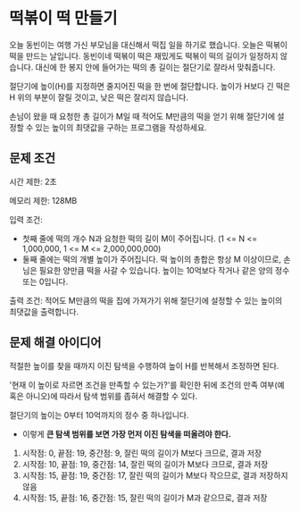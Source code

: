 # 떡볶이 떡 만들기

오늘 동빈이는 여행 가신 부모님을 대신해서 떡집 일을 하기로 했습니다.
오늘은 떡볶이 떡을 만드는 날입니다.
동빈이네 떡볶이 떡은 재밌게도 떡볶이 떡의 길이가 일정하지 않습니다.
대신에 한 봉지 안에 들어가는 떡의 총 길이는 절단기로 잘라서 맞춰줍니다.

절단기에 높이(H)를 지정하면 줄지어진 떡을 한 번에 절단합니다.
높이가 H보다 긴 떡은 H 위의 부분이 잘릴 것이고, 낮은 떡은 잘리지 않습니다.

손님이 왔을 때 요청한 총 길이가 M일 때 적어도 M만큼의 떡을 얻기 위해 절단기에 설정할 수 있는 높이의 최댓값을 구하는 프로그램을 작성하세요.

## 문제 조건

시간 제한: 2초

메모리 제한: 128MB

입력 조건:

- 첫째 줄에 떡의 개수 N과 요청한 떡의 길이 M이 주어집니다. (1 <= N <= 1,000,000, 1 <= M <= 2,000,000,000)
- 둘째 줄에는 떡의 개별 높이가 주어집니다. 떡 높이의 총합은 항상 M 이상이므로, 손님은 필요한 양만큼 떡을 사갈 수 있습니다. 높이는 10억보다 작거나 같은 양의 정수 또는 0입니다.

출력 조건: 적어도 M만큼의 떡을 집에 가져가기 위해 절단기에 설정할 수 있는 높이의 최댓값을 출력합니다.

## 문제 해결 아이디어

적절한 높이를 찾을 때까지 이진 탐색을 수행하여 높이 H를 반복해서 조정하면 된다.

'현재 이 높이로 자르면 조건을 만족할 수 있는가?'를 확인한 뒤에 조건의 만족 여부(예 혹은 아니오)에 따라서 탐색 범위를 좁혀서 해결할 수 있다.

절단기의 높이는 0부터 10억까지의 정수 중 하나입니다.

- 이렇게 **큰 탐색 범위를 보면 가장 먼저 이진 탐색을 떠올려야 한다.**

1. 시작점: 0, 끝점: 19, 중간점: 9, 잘린 떡의 길이가 M보다 크므로, 결과 저장
2. 시작점: 10, 끝점: 19, 중간점: 14, 잘린 떡의 길이가 M보다 크므로, 결과 저장
3. 시작점: 15, 끝점: 19, 중간점: 17, 잘린 떡의 길이가 M보다 작으므로, 결과 저장하지 않음
4. 시작점: 15, 끝점: 16, 중간점: 15, 잘린 떡의 길이가 M과 같으므로, 결과 저장
